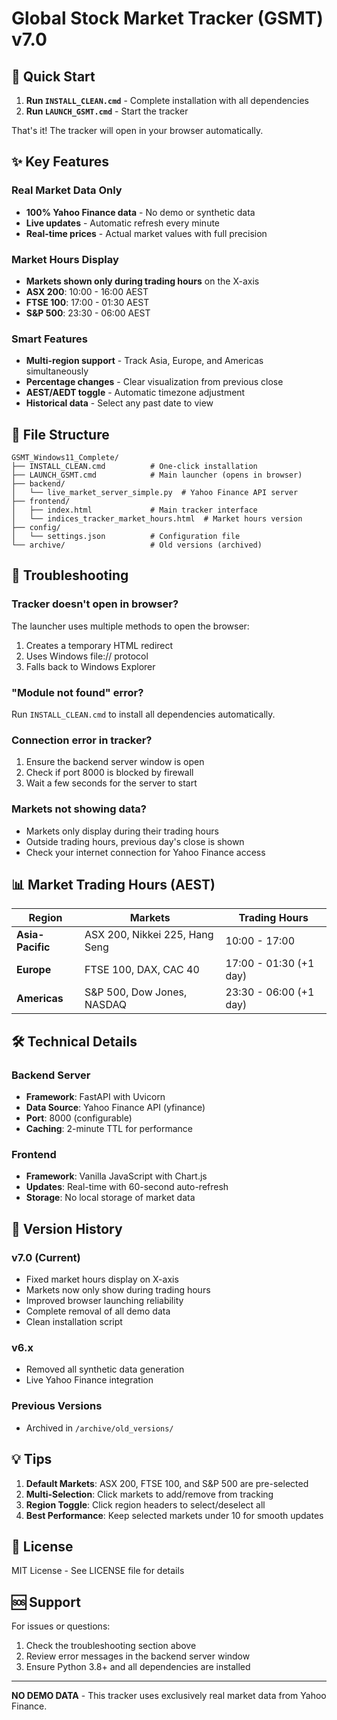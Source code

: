 # Global Stock Market Tracker (GSMT) v7.0

## 🚀 Quick Start

1. **Run `INSTALL_CLEAN.cmd`** - Complete installation with all dependencies
2. **Run `LAUNCH_GSMT.cmd`** - Start the tracker

That's it! The tracker will open in your browser automatically.

## ✨ Key Features

### Real Market Data Only
- **100% Yahoo Finance data** - No demo or synthetic data
- **Live updates** - Automatic refresh every minute
- **Real-time prices** - Actual market values with full precision

### Market Hours Display
- **Markets shown only during trading hours** on the X-axis
- **ASX 200**: 10:00 - 16:00 AEST
- **FTSE 100**: 17:00 - 01:30 AEST
- **S&P 500**: 23:30 - 06:00 AEST

### Smart Features
- **Multi-region support** - Track Asia, Europe, and Americas simultaneously
- **Percentage changes** - Clear visualization from previous close
- **AEST/AEDT toggle** - Automatic timezone adjustment
- **Historical data** - Select any past date to view

## 📁 File Structure

```
GSMT_Windows11_Complete/
├── INSTALL_CLEAN.cmd          # One-click installation
├── LAUNCH_GSMT.cmd            # Main launcher (opens in browser)
├── backend/
│   └── live_market_server_simple.py  # Yahoo Finance API server
├── frontend/
│   ├── index.html             # Main tracker interface
│   └── indices_tracker_market_hours.html  # Market hours version
├── config/
│   └── settings.json          # Configuration file
└── archive/                   # Old versions (archived)
```

## 🔧 Troubleshooting

### Tracker doesn't open in browser?
The launcher uses multiple methods to open the browser:
1. Creates a temporary HTML redirect
2. Uses Windows file:// protocol
3. Falls back to Windows Explorer

### "Module not found" error?
Run `INSTALL_CLEAN.cmd` to install all dependencies automatically.

### Connection error in tracker?
1. Ensure the backend server window is open
2. Check if port 8000 is blocked by firewall
3. Wait a few seconds for the server to start

### Markets not showing data?
- Markets only display during their trading hours
- Outside trading hours, previous day's close is shown
- Check your internet connection for Yahoo Finance access

## 📊 Market Trading Hours (AEST)

| Region | Markets | Trading Hours |
|--------|---------|---------------|
| **Asia-Pacific** | ASX 200, Nikkei 225, Hang Seng | 10:00 - 17:00 |
| **Europe** | FTSE 100, DAX, CAC 40 | 17:00 - 01:30 (+1 day) |
| **Americas** | S&P 500, Dow Jones, NASDAQ | 23:30 - 06:00 (+1 day) |

## 🛠 Technical Details

### Backend Server
- **Framework**: FastAPI with Uvicorn
- **Data Source**: Yahoo Finance API (yfinance)
- **Port**: 8000 (configurable)
- **Caching**: 2-minute TTL for performance

### Frontend
- **Framework**: Vanilla JavaScript with Chart.js
- **Updates**: Real-time with 60-second auto-refresh
- **Storage**: No local storage of market data

## 📝 Version History

### v7.0 (Current)
- Fixed market hours display on X-axis
- Markets now only show during trading hours
- Improved browser launching reliability
- Complete removal of all demo data
- Clean installation script

### v6.x
- Removed all synthetic data generation
- Live Yahoo Finance integration

### Previous Versions
- Archived in `/archive/old_versions/`

## 💡 Tips

1. **Default Markets**: ASX 200, FTSE 100, and S&P 500 are pre-selected
2. **Multi-Selection**: Click markets to add/remove from tracking
3. **Region Toggle**: Click region headers to select/deselect all
4. **Best Performance**: Keep selected markets under 10 for smooth updates

## 📄 License

MIT License - See LICENSE file for details

## 🆘 Support

For issues or questions:
1. Check the troubleshooting section above
2. Review error messages in the backend server window
3. Ensure Python 3.8+ and all dependencies are installed

---

**NO DEMO DATA** - This tracker uses exclusively real market data from Yahoo Finance.